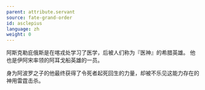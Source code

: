 ```yaml
---
parent: attribute.servant
source: fate-grand-order
id: asclepius
language: zh
weight: 0
---
```


阿斯克勒庇俄斯是在喀戎处学习了医学，后被人们称为『医神』的希腊英雄。
他也是伊阿宋率领的阿耳戈船英雄的一员。

身为阿波罗之子的他最终获得了令死者起死回生的力量，却被不乐见这能力存在的神用雷霆击杀。
